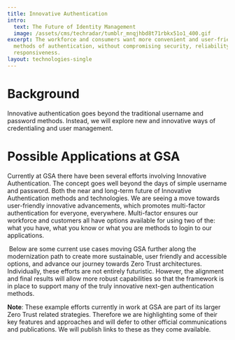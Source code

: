 ```yaml
---
title: Innovative Authentication
intro:
  text: The Future of Identity Management
  image: /assets/cms/techradar/tumblr_mnqjhbd8t71rbkx51o1_400.gif
excerpt: The workforce and consumers want more convenient and user-friendly
  methods of authentication, without compromising security, reliability, and
  responsiveness.
layout: technologies-single
---
```

# Background

Innovative authentication goes beyond the traditional username and password methods. Instead, we will explore new and innovative ways of credentialing and user management.



# Possible Applications at GSA

Currently at GSA there have been several efforts involving Innovative Authentication. The concept goes well beyond the days of simple username and password. Both the near and long-term future of Innovative Authentication methods and technologies. We are seeing a move towards user-friendly innovative advancements, which promotes multi-factor authentication for everyone, everywhere. Multi-factor ensures our workforce and customers all have options available for using two of the: what you have, what you know or what you are methods to login to our applications. 

 Below are some current use cases moving GSA further along the modernization path to create more sustainable, user friendly and accessible options, and advance our journey towards Zero Trust architectures. Individually, these efforts are not entirely futuristic. However, the alignment and final results will allow more robust capabilities so that the framework is in place to support many of the truly innovative next-gen authentication methods.

**Note**: These example efforts currently in work at GSA are part of its larger Zero Trust related strategies. Therefore we are highlighting some of their key features and approaches and will defer to other official communications and publications. We will publish links to these as they come available.